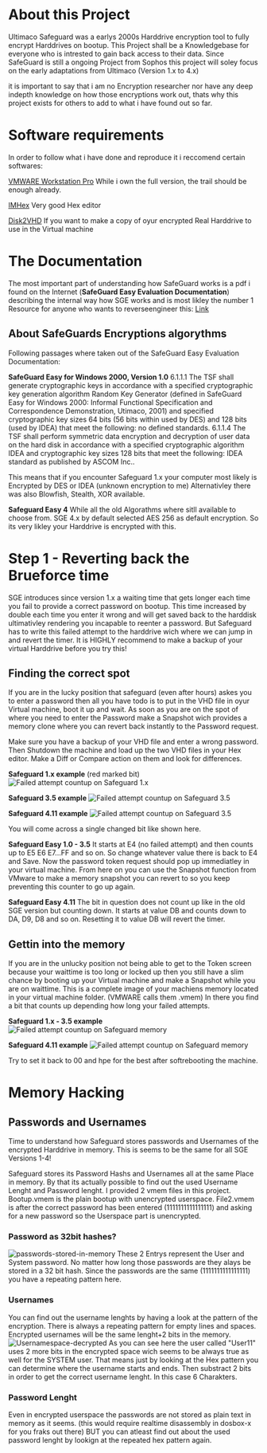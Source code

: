 # About this Project
Ultimaco Safeguard was a earlys 2000s Harddrive encryption tool to fully encrypt Harddrives on bootup. This Project shall be a Knowledgebase for everyone who is intrested to gain back access to their data. 
Since SafeGuard is still a ongoing Project from Sophos this project will soley focus on the early adaptations from Ultimaco (Version 1.x to 4.x)

it is important to say that i am no Encryption researcher nor have any deep indepth knowledge on how those encryptions work out, thats why this project exists for others to add to what i have found out so far.

# Software requirements
In order to follow what i have done and reproduce it i reccomend certain softwares:

[VMWARE Workstation Pro](https://www.vmware.com/products/workstation-pro.html)
While i own the full version, the trail should be enough already.

[IMHex](https://github.com/WerWolv/ImHex)
Very good Hex editor

[Disk2VHD](https://learn.microsoft.com/en-us/sysinternals/downloads/disk2vhd)
If you want to make a copy of oyur encrypted Real Harddrive to use in the Virtual machine

# The Documentation
The most important part of understanding how SafeGuard works is a pdf i found on the Internet (**SafeGuard Easy Evaluation Documentation**) describing the internal way how SGE works and is most likley the number 1 Resource for anyone who wants to reverseengineer this:
[Link](https://www.commoncriteriaportal.org/files/epfiles/0176b.pdf)

## About SafeGuards Encryptions algorythms
Following passages where taken out of the  SafeGuard Easy Evaluation Documentation:

**SafeGuard Easy for Windows 2000, Version 1.0** 
6.1.1.1
The TSF shall generate cryptographic keys in accordance with a specified cryptographic key
generation algorithm Random Key Generator (defined in SafeGuard Easy for Windows 2000:
Informal Functional Specification and Correspondence Demonstration, Utimaco, 2001) and
specified cryptographic key sizes 64 bits (56 bits within used by DES) and 128 bits (used by
IDEA) that meet the following: no defined standards.
6.1.1.4
The TSF shall perform symmetric data encryption and decryption of user data on the hard
disk in accordance with a specified cryptographic algorithm IDEA and cryptographic key
sizes 128 bits that meet the following: IDEA standard as published by ASCOM Inc..

This means that if you encounter Safeguard 1.x your computer most likely is Encrypted by DES or IDEA (unknown encryption to me)
Alternativley there was also Blowfish, Stealth, XOR  available.

**Safeguard Easy 4**
While all the old Algorathms where sitll available to choose from. SGE 4.x by default selected AES 256 as default encryption. So its very likley your Harddrive is encrypted with this.

# Step 1 - Reverting back the Brueforce time
SGE introduces since version 1.x a waiting time that gets longer each time you fail to provide a correct password on bootup. This time increased by double each time you enter it wrong and will get saved back to the harddisk ultimativley rendering you incapable to reenter a password. But Safeguard has to write this failed attempt to the harddrive wich where we can jump in and revert the timer.
It is HIGHLY recommend to make a backup of your virtual Harddrive before you  try this!

## Finding the correct spot
If you are in the lucky position that safeguard (even after hours) askes you to enter a password then all you have todo is to put in 
the VHD file in oyur Virtual machine, boot it up and wait. As soon as you are on the spot of where you need to enter the Password make a Snapshot wich provides a memory clone where you can revert back instantly to the Password request.

Make sure you have a backup of your VHD file and enter a wrong password. Then Shutdown the machine and load up the two VHD files in your Hex editor. Make a Diff or Compare action on them and look for differences.

**Safeguard 1.x example** (red marked bit)
![Failed attempt countup on Safeguard 1.x](Reset-Safeguard-waiting-period-SGE1.png)

**Safeguard 3.5 example**
![Failed attempt countup on Safeguard 3.5](Reset-Safeguard-waiting-period-SGE35.png)

**Safeguard 4.11 example**
![Failed attempt countup on Safeguard 3.5](Reset-Safeguard-waiting-period-SGE411.png)

You will come across a single changed bit like shown here. 

**Safeguard Easy 1.0 - 3.5**
It starts at E4 (no failed attempt) and then counts up to E5 E6 E7...FF and so on. So change whatever value there is back to E4 and Save. Now the password token request should pop up immediatley in your virtual machine.
From here on you can use the Snapshot function from VMware to make a memory snapshot you can revert to so you keep preventing this counter to go up again.

**Safeguard Easy 4.11**
The bit in question does not count up like in the old SGE version but counting down. It starts at value DB and counts down to DA, D9, D8 and so on.
Resetting it to value DB will revert the timer. 

## Gettin into the memory
If you are in the unlucky position not being able to get to the Token screen because your waittime is too long or locked up then you still have a slim chance by booting up your Virtual machine and make a Snapshot while you are on waittime. This is a complete image of your machiens memory located in your virtual machine folder. (VMWARE calls them .vmem) 
In there you find a bit that counts up depending how long your failed attempts.

**Safeguard 1.x - 3.5 example**
![Failed attempt countup on Safeguard memory](SG1-SGE35-Memory-waittimebit.png)

**Safeguard 4.11 example**
![Failed attempt countup on Safeguard memory](SGE411-Memory-waittimebit.png)

Try to set it back to 00 and hpe for the best after softrebooting the machine. 

# Memory Hacking

## Passwords and Usernames
Time to understand how Safeguard stores passwords and Usernames of the encrypted Harddrive in memory.
This is seems to be the same for all SGE Versions 1-4!

Safeguard stores its Password Hashs and Usernames all at the same Place in memory. 
By that its actually possible to find out the used Username Lenght and Password lenght.
I provided 2 vmem files in this project. Bootup.vmem is the plain bootup with unencrypted userspace.
File2.vmem is after the correct password has been entered (1111111111111111) and asking for a new password so the Userspace part is unencrypted.

### Password as 32bit hashes?
![passwords-stored-in-memory](https://github.com/AliGuard/Ultimaco-SafeGuard---Reverse-Engineering-Project/assets/164739879/b79de86e-ff71-4027-8397-c6faf8b60791)
These 2 Entrys represent the User and System password. No matter how long those passwords are they alays be stored in a 32 bit hash. Since the passwords are the same (1111111111111111) you have a repeating pattern here.

### Usernames
You can find out the username lenghts by having a look at the pattern of the encryption. There is always a repeating pattern for empty lines and spaces. Encrypted usernames will be the same lenght+2 bits in the memory. 
![Usernamespace-decrypted](https://github.com/AliGuard/Ultimaco-SafeGuard---Reverse-Engineering-Project/assets/164739879/9a0623cf-e4a4-4115-ab98-8c111b4e7b5b)
As you can see here the user called "User11" uses 2 more bits in the encrypted space wich seems to be always true as well for the SYSTEM user. That means just by looking at the Hex pattern you can determine where the username starts and ends. Then substract 2 bits in order to get the correct username lenght. In this case 6 Charakters. 

### Password Lenght
Even in encrypted userspace the passwords are not stored as plain text in memory as it seems. (this would require realtime disassembly in dosbox-x for you fraks out there)
BUT you can atleast find out about the used password lenght by lookign at the repeated hex pattern again.

